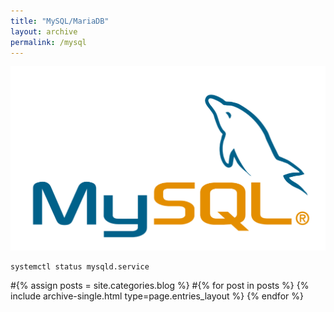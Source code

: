 ```yaml
---
title: "MySQL/MariaDB"
layout: archive
permalink: /mysql
---
```

![](./2024-09-13-20-00-39.png)

```
systemctl status mysqld.service
```

#{% assign posts = site.categories.blog %}
#{% for post in posts %} {% include archive-single.html type=page.entries_layout %} {% endfor %}